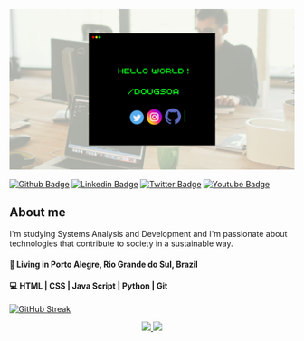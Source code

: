 ![my name and my social netwroks](https://github.com/dougsoa/dougsoa/blob/main/logoDoug.png)

[![Github Badge](https://img.shields.io/badge/-Github-000?style=flat-square&logo=Github&logoColor=white&link=https://github.com/fagnerpsantos)](https://github.com/doga-code)
[![Linkedin Badge](https://img.shields.io/badge/-LinkedIn-blue?style=flat-square&logo=Linkedin&logoColor=white&link=https://www.linkedin.com/in/fagnerpsantos/)](https://www.linkedin.com/in/dougsoa/)
[![Twitter Badge](https://img.shields.io/badge/-Twitter-1ca0f1?style=flat-square&labelColor=1ca0f1&logo=twitter&logoColor=white&link=https://twitter.com/fagnerpsantos)](https://twitter.com/dougsoa)
[![Youtube Badge](https://img.shields.io/badge/-YouTube-ff0000?style=flat-square&labelColor=ff0000&logo=youtube&logoColor=white&link=https://www.youtube.com/user/TreinaWeb)](https://www.youtube.com/channel/UC9sRCBC8ZtpA9lHiVM2rRSg)

## About me
I'm studying Systems Analysis and Development and I'm passionate about technologies that contribute to society in a sustainable way.

#### 📌 Living in Porto Alegre, Rio Grande do Sul, Brazil
#### 💻 HTML | CSS | Java Script | Python | Git 

[![GitHub Streak](https://github-readme-streak-stats.herokuapp.com?user=dougsoa&theme=onedark_duo&fire=DD2727&dates=39BCDD&currStreakLabel=39B831&ring=DD630D&currStreakNum=1BB331)](https://git.io/streak-stats)

<div align="center">
  <a href="https://github.com/dougsoa">
  <img height="180em" src="https://github-readme-stats.vercel.app/api?username=dougsoa&show_icons=true&theme=dark&include_all_commits=true&count_private=true"/>
  <img height="180em" src="https://github-readme-stats.vercel.app/api/top-langs/?username=dougsoa&layout=compact&langs_count=7&theme=dark"/>
</div>
